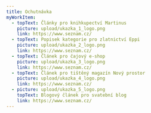 ```yaml
---
title: Ochutnávka
myWorkItem:
  - topText: Články pro knihkupectví Martinus
    picture: upload/ukazka_1_logo.png
    link: https://www.seznam.cz/
  - topText: Popisek kategorie pro zlatnictví Eppi
    picture: upload/ukazka_2_logo.png
    link: https://www.seznam.cz/
  - topText: Článek pro čajový e-shop
    picture: upload/ukazka_3_logo.png
    link: https://www.seznam.cz/
  - topText: Článek pro tištěný magazín Nový prostor
    picture: upload/ukazka_4_logo.png
    link: https://www.seznam.cz/
  - picture: upload/ukazka_5_logo.png
    topText: Blogový článek pro svatební blog
    link: https://www.seznam.cz/
---
```

